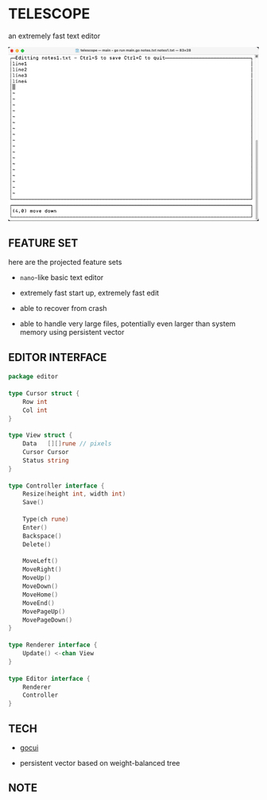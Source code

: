 # TELESCOPE

an extremely fast text editor

![screenshot](./screenshots/0_1_0.png)

## FEATURE SET

here are the projected feature sets

- `nano`-like basic text editor

- extremely fast start up, extremely fast edit

- able to recover from crash

- able to handle very large files, potentially even larger than system memory using persistent vector

## EDITOR INTERFACE

```go
package editor

type Cursor struct {
	Row int
	Col int
}

type View struct {
	Data   [][]rune // pixels
	Cursor Cursor
	Status string
}

type Controller interface {
	Resize(height int, width int)
	Save()

	Type(ch rune)
	Enter()
	Backspace()
	Delete()

	MoveLeft()
	MoveRight()
	MoveUp()
	MoveDown()
	MoveHome()
	MoveEnd()
	MovePageUp()
	MovePageDown()
}

type Renderer interface {
	Update() <-chan View
}

type Editor interface {
	Renderer
	Controller
}
```

## TECH

- [gocui](https://github.com/jroimartin/gocui)

- persistent vector based on weight-balanced tree

## NOTE
